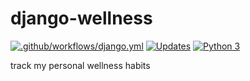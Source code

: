 # django-wellness

[![.github/workflows/django.yml](https://github.com/darkershell/django-wellness/actions/workflows/django.yml/badge.svg)](https://github.com/darkershell/django-wellness/actions/workflows/django.yml)
[![Updates](https://pyup.io/repos/github/darkershell/django-wellness/shield.svg)](https://pyup.io/repos/github/darkershell/django-wellness/)
[![Python 3](https://pyup.io/repos/github/darkershell/django-wellness/python-3-shield.svg)](https://pyup.io/repos/github/darkershell/django-wellness/)


track my personal wellness habits

